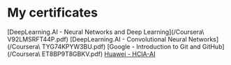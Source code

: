 # My certificates
[DeepLearning.AI - Neural Networks and Deep Learning](/Coursera\ V92LMSRFT44P.pdf)
[DeepLearning.AI - Convolutional Neural Networks](/Coursera\ TYG74KPYW3BU.pdf)
[Google - Introduction to Git and GitHub](/Coursera\ ET8BP9T8GBKV.pdf)
[Huawei - HCIA-AI](/010102001808830491602698.pdf)

